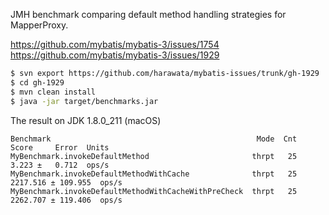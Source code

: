 JMH benchmark comparing default method handling strategies for MapperProxy.

https://github.com/mybatis/mybatis-3/issues/1754
https://github.com/mybatis/mybatis-3/issues/1929

```sh
$ svn export https://github.com/harawata/mybatis-issues/trunk/gh-1929
$ cd gh-1929
$ mvn clean install
$ java -jar target/benchmarks.jar
```

The result on JDK 1.8.0_211 (macOS)

```
Benchmark                                              Mode  Cnt     Score     Error  Units
MyBenchmark.invokeDefaultMethod                       thrpt   25     3.223 ±   0.712  ops/s
MyBenchmark.invokeDefaultMethodWithCache              thrpt   25  2217.516 ± 109.955  ops/s
MyBenchmark.invokeDefaultMethodWithCacheWithPreCheck  thrpt   25  2262.707 ± 119.406  ops/s
```

